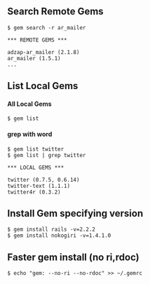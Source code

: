## Search Remote Gems
    $ gem search -r ar_mailer

    *** REMOTE GEMS ***

    adzap-ar_mailer (2.1.8)
    ar_mailer (1.5.1)
    ...

## List Local Gems

#### All Local Gems
    $ gem list

#### grep with word
    $ gem list twitter
    $ gem list | grep twitter

    *** LOCAL GEMS ***

    twitter (0.7.5, 0.6.14)
    twitter-text (1.1.1)
    twitter4r (0.3.2)
    
## Install Gem specifying version

    $ gem install rails -v=2.2.2
    $ gem install nokogiri -v=1.4.1.0
    
## Faster gem install (no ri,rdoc)    

    $ echo "gem: --no-ri --no-rdoc" >> ~/.gemrc